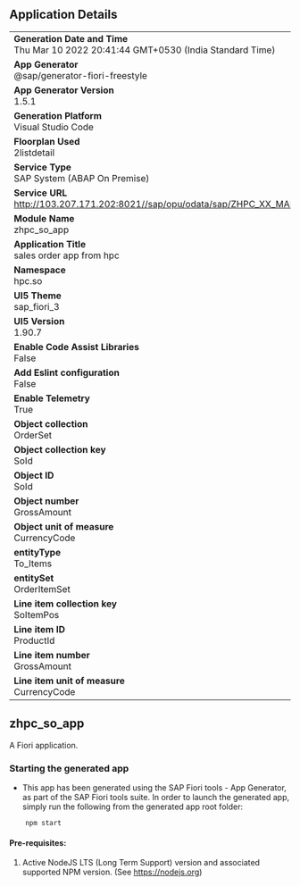 ## Application Details
|               |
| ------------- |
|**Generation Date and Time**<br>Thu Mar 10 2022 20:41:44 GMT+0530 (India Standard Time)|
|**App Generator**<br>@sap/generator-fiori-freestyle|
|**App Generator Version**<br>1.5.1|
|**Generation Platform**<br>Visual Studio Code|
|**Floorplan Used**<br>2listdetail|
|**Service Type**<br>SAP System (ABAP On Premise)|
|**Service URL**<br>http://103.207.171.202:8021//sap/opu/odata/sap/ZHPC_XX_MAIN_SRV
|**Module Name**<br>zhpc_so_app|
|**Application Title**<br>sales order app from hpc|
|**Namespace**<br>hpc.so|
|**UI5 Theme**<br>sap_fiori_3|
|**UI5 Version**<br>1.90.7|
|**Enable Code Assist Libraries**<br>False|
|**Add Eslint configuration**<br>False|
|**Enable Telemetry**<br>True|
|**Object collection**<br>OrderSet|
|**Object collection key**<br>SoId|
|**Object ID**<br>SoId|
|**Object number**<br>GrossAmount|
|**Object unit of measure**<br>CurrencyCode|
|**entityType**<br>To_Items|
|**entitySet**<br>OrderItemSet|
|**Line item collection key**<br>SoItemPos|
|**Line item ID**<br>ProductId|
|**Line item number**<br>GrossAmount|
|**Line item unit of measure**<br>CurrencyCode|

## zhpc_so_app

A Fiori application.

### Starting the generated app

-   This app has been generated using the SAP Fiori tools - App Generator, as part of the SAP Fiori tools suite.  In order to launch the generated app, simply run the following from the generated app root folder:

```
    npm start
```

#### Pre-requisites:

1. Active NodeJS LTS (Long Term Support) version and associated supported NPM version.  (See https://nodejs.org)


